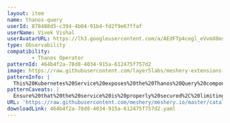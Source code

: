 ```yaml
---
layout: item
name: thanos-query
userId: 878488d5-c394-4b04-91b4-fd2f9e67ffaf
userName: Vivek Vishal
userAvatarURL: https://lh3.googleusercontent.com/a/AEdFTp4cegl_eVvmX8msycqpmZqZjkpHkrR5ZAZLOANmjg=s96-c
type: Observability
compatibility: 
        - Thanos Operator
patternId: 464b4f2a-78d8-4034-915a-612475f757d2
image: https://raw.githubusercontent.com/layer5labs/meshery-extensions-packages/master/action-assets/design-assets/464b4f2a-78d8-4034-915a-612475f757d2.png
patternInfo: |
  This%20Kubernetes%20Service%20exposes%20the%20Thanos%20Query%20component%20on%20port%2010902%2C%20enabling%20seamless%20communication%20within%20the%20cluster.
patternCaveats: |
  Ensure%20that%20the%20service%20is%20properly%20secured%2C%20limiting%20access%20to%20only%20trusted%20entities.%20Implement%20network%20policies%20and%20authentication%20mechanisms%20as%20needed.
URL: 'https://raw.githubusercontent.com/meshery/meshery.io/master/catalog/464b4f2a-78d8-4034-915a-612475f757d2.yaml'
downloadLink: 464b4f2a-78d8-4034-915a-612475f757d2.yaml
---
```

